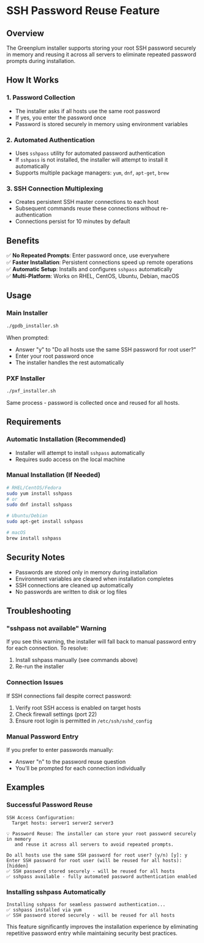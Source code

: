 # SSH Password Reuse Feature

## Overview
The Greenplum installer supports storing your root SSH password securely in memory and reusing it across all servers to eliminate repeated password prompts during installation.

## How It Works

### 1. **Password Collection**
- The installer asks if all hosts use the same root password
- If yes, you enter the password once
- Password is stored securely in memory using environment variables

### 2. **Automated Authentication**
- Uses `sshpass` utility for automated password authentication
- If `sshpass` is not installed, the installer will attempt to install it automatically
- Supports multiple package managers: `yum`, `dnf`, `apt-get`, `brew`

### 3. **SSH Connection Multiplexing**
- Creates persistent SSH master connections to each host
- Subsequent commands reuse these connections without re-authentication
- Connections persist for 10 minutes by default

## Benefits

✅ **No Repeated Prompts**: Enter password once, use everywhere  
✅ **Faster Installation**: Persistent connections speed up remote operations  
✅ **Automatic Setup**: Installs and configures `sshpass` automatically  
✅ **Multi-Platform**: Works on RHEL, CentOS, Ubuntu, Debian, macOS  

## Usage

### Main Installer
```bash
./gpdb_installer.sh
```
When prompted:
- Answer "y" to "Do all hosts use the same SSH password for root user?"
- Enter your root password once
- The installer handles the rest automatically

### PXF Installer  
```bash
./pxf_installer.sh
```
Same process - password is collected once and reused for all hosts.

## Requirements

### Automatic Installation (Recommended)
- Installer will attempt to install `sshpass` automatically
- Requires sudo access on the local machine

### Manual Installation (If Needed)
```bash
# RHEL/CentOS/Fedora
sudo yum install sshpass
# or
sudo dnf install sshpass

# Ubuntu/Debian
sudo apt-get install sshpass

# macOS
brew install sshpass
```

## Security Notes

- Passwords are stored only in memory during installation
- Environment variables are cleared when installation completes
- SSH connections are cleaned up automatically
- No passwords are written to disk or log files

## Troubleshooting

### "sshpass not available" Warning
If you see this warning, the installer will fall back to manual password entry for each connection. To resolve:
1. Install sshpass manually (see commands above)
2. Re-run the installer

### Connection Issues
If SSH connections fail despite correct password:
1. Verify root SSH access is enabled on target hosts
2. Check firewall settings (port 22)
3. Ensure root login is permitted in `/etc/ssh/sshd_config`

### Manual Password Entry
If you prefer to enter passwords manually:
- Answer "n" to the password reuse question
- You'll be prompted for each connection individually

## Examples

### Successful Password Reuse
```
SSH Access Configuration:
  Target hosts: server1 server2 server3

💡 Password Reuse: The installer can store your root password securely in memory
   and reuse it across all servers to avoid repeated prompts.

Do all hosts use the same SSH password for root user? (y/n) [y]: y
Enter SSH password for root user (will be reused for all hosts): [hidden]
✅ SSH password stored securely - will be reused for all hosts
✅ sshpass available - fully automated password authentication enabled
```

### Installing sshpass Automatically
```
Installing sshpass for seamless password authentication...
✅ sshpass installed via yum
✅ SSH password stored securely - will be reused for all hosts
```

This feature significantly improves the installation experience by eliminating repetitive password entry while maintaining security best practices.